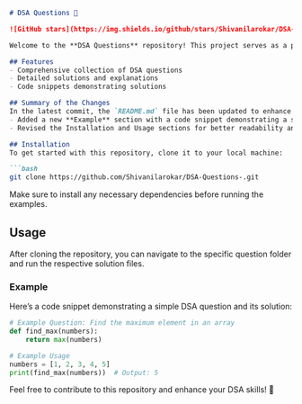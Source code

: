```markdown
# DSA Questions 🚀

![GitHub stars](https://img.shields.io/github/stars/Shivanilarokar/DSA-Questions-?style=social) ![Forks](https://img.shields.io/github/forks/Shivanilarokar/DSA-Questions-?style=social)

Welcome to the **DSA Questions** repository! This project serves as a platform for developers and learners to practice and enhance their skills in Data Structures and Algorithms (DSA). This repository is designed to help you improve your understanding of various data structures and algorithms through a collection of questions and solutions.

## Features
- Comprehensive collection of DSA questions
- Detailed solutions and explanations
- Code snippets demonstrating solutions

## Summary of the Changes
In the latest commit, the `README.md` file has been updated to enhance clarity and usability:
- Added a new **Example** section with a code snippet demonstrating a simple DSA question and solution.
- Revised the Installation and Usage sections for better readability and instructions.

## Installation
To get started with this repository, clone it to your local machine:

```bash
git clone https://github.com/Shivanilarokar/DSA-Questions-.git
```

Make sure to install any necessary dependencies before running the examples.

## Usage
After cloning the repository, you can navigate to the specific question folder and run the respective solution files.

### Example
Here’s a code snippet demonstrating a simple DSA question and its solution:

```python
# Example Question: Find the maximum element in an array
def find_max(numbers):
    return max(numbers)

# Example Usage
numbers = [1, 2, 3, 4, 5]
print(find_max(numbers))  # Output: 5
```

Feel free to contribute to this repository and enhance your DSA skills! 🎉
```